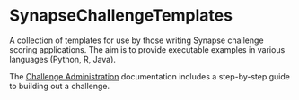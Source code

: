 SynapseChallengeTemplates
=========================

A collection of templates for use by those writing Synapse challenge scoring applications. The aim is to provide executable examples in various languages (Python, R, Java).

The [Challenge Administration](http://docs.synapse.org/articles/challenge_administration.html) documentation includes a step-by-step guide to building out a challenge.

